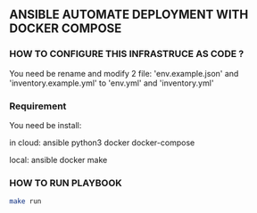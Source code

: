 ## ANSIBLE AUTOMATE DEPLOYMENT WITH DOCKER COMPOSE

### HOW TO CONFIGURE THIS INFRASTRUCE AS CODE ?

You need be rename and modify 2 file: 'env.example.json' and 'inventory.example.yml' to 'env.yml' and 'inventory.yml'

### Requirement

You need be install:

in cloud: ansible python3 docker docker-compose 

local: ansible docker make

### HOW TO RUN PLAYBOOK

```bash
make run
```
